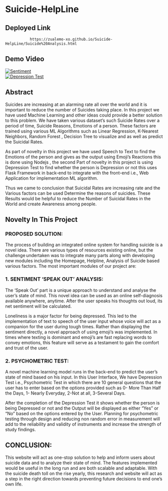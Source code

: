 # **Suicide-HelpLine**
## Deployed Link
               https://zualemo-xo.github.io/Suicide-HelpLine/Suicide%20Analysis.html

<!---https://user-images.githubusercontent.com/61049979/113487977-cc844780-94d8-11eb-856b-9bfa93d944b2.mp4
![SUICIDE](https://user-images.githubusercontent.com/61049979/113488177-099d0980-94da-11eb-89a1-675f4b071031.gif)--->
## Demo Video

[![Sentiment](https://img.youtube.com/vi/jqUkqITCjMA/0.jpg)](https://youtu.be/jqUkqITCjMA)
<br>
[![Depression Test](https://img.youtube.com/vi/vMEJO0u5ktc/0.jpg)](https://youtu.be/vMEJO0u5ktc)

## Abstract
Suicides are increasing at an alarming rate all over the world and it is important to reduce the number of Suicides taking place. In this project we have used Machine Learning and other ideas could provide a better solution to this problem. We have taken various dataset’s such Suicide Rates over a period of time, Suicide Reasons, Emotions of a person. These factors are trained using various ML Algorithms such as Linear Regression, K-Nearest Neighbors, Random Forest , Decision Tree to visualize and as well as predict the Suicidal Rates.

As part of novelty in this project we have used Speech to Text to find the Emotions of the person and gives as the output using Emoji’s Reactions this is done using Nodejs , the second Part of novelty in this project is using Depression Test to find whether the person is Depression or not this uses Flask Framework in back-end to integrate with the front-end i.e., Web Application for  implementation ML algorithm. 

Thus we came to conclusion that Suicidal Rates are increasing rate and the Various factors can be used Determine the reasons of suicides. These Results would be helpful to reduce the Number of Suicidal Rates in the World and create Awareness among people.


## Novelty In This Project
### PROPOSED SOLUTION:
The process of building an integrated online system for handling suicide is a novel idea. There are various types of resources existing online, but the challenge undertaken was to integrate many parts along with developing new modules including the Homepage, Helpline, Analysis of Suicide based various factors. The most important modules of our project are: 

### 1.	SENTIMENT ‘SPEAK OUT’ ANALYSIS:

The ‘Speak Out’ part is a unique approach to understand and analyse the user’s state of mind. This novel idea can be used as an online self-diagnosis available anywhere, anytime. After the user speaks his thoughts out loud, its net sentiment will be calculated. 
  	
Loneliness is a major factor for being depressed. This led to the implementation of text to speech of the user input whose voice will act as a companion for the user during tough times. Rather than displaying the sentiment directly, a novel approach of using emoji’s was implemented. In times where texting is dominant and emoji’s are fast replacing words to convey emotions, this feature will serve as a testament to gain the comfort and trust of the user. 
 
### 2.	PSYCHOMETRIC TEST:

A novel machine learning model runs in the back-end to predict the user’s state of mind based on his input. In this User Interface, We have Depression Test i.e., Psychometric Test in which there are 10 general questions that the user has to enter based on the options provided such as 0- More Than Half the Days, 1- Nearly Everyday, 2-Not at all, 3-Several Days. 

After the completion of the Depression Test it shows whether the person is being Depressed or not and the Output will be displayed as either “Yes” or “No” based on the options entered by the User. Planning for psychometric testing through design and reducing non random error in measurement will add to the reliability and validity of instruments and increase the strength of study findings.


## CONCLUSION: 

This website will act as one-stop solution to help and inform users about suicide data and to analyze their state of mind. The features implemented would be useful in the long run and are both scalable and adaptable. With the suicide death toll on the rise yearly, this research and website will act as a step in the right direction towards preventing future decisions to end one’s own life.
